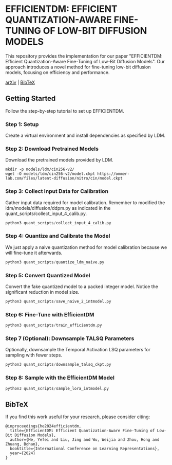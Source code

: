 # EFFICIENTDM: EFFICIENT QUANTIZATION-AWARE FINE-TUNING OF LOW-BIT DIFFUSION MODELS

This repository provides the implementation for our paper "EFFICIENTDM: Efficient Quantization-Aware Fine-Tuning of Low-Bit Diffusion Models". Our approach introduces a novel method for fine-tuning low-bit diffusion models, focusing on efficiency and performance.

[arXiv](https://arxiv.org/abs/2310.03270) | [BibTeX](#bibtex)

## Getting Started

Follow the step-by-step tutorial to set up EFFICIENTDM.

### Step 1: Setup
Create a virtual environment and install dependencies as specified by LDM.

### Step 2: Download Pretrained Models
Download the pretrained models provided by LDM.
```shell
mkdir -p models/ldm/cin256-v2/
wget -O models/ldm/cin256-v2/model.ckpt https://ommer-lab.com/files/latent-diffusion/nitro/cin/model.ckpt
```

### Step 3: Collect Input Data for Calibration
Gather input data required for model calibration. Remember to modified the ldm/models/diffusion/ddpm.py as indicated in the quant_scripts/collect_input_4_calib.py.
```python
python3 quant_scripts/collect_input_4_calib.py
```
### Step 4: Quantize and Calibrate the Model
We just apply a naive quantization method for model calibration because we will fine-tune it afterwards.
```python
python3 quant_scripts/quantize_ldm_naive.py
```
### Step 5: Convert Quantized Model
Convert the fake quantized model to a packed integer model. Notice the significant reduction in model size.
```python
python3 quant_scripts/save_naive_2_intmodel.py
```

### Step 6: Fine-Tune with EfficientDM
```python
python3 quant_scripts/train_efficientdm.py

```

### Step 7 (Optional): Downsample TALSQ Parameters
Optionally, downsample the Temporal Activation LSQ parameters for sampling with fewer steps.
```python
python3 quant_scripts/downsample_talsq_ckpt.py

```

### Step 8: Sample with the EfficientDM Model
```python
python3 quant_scripts/sample_lora_intmodel.py

```

## BibTeX
If you find this work useful for your research, please consider citing:
```
@inproceedings{he2024efficientdm,
  title={EfficientDM: Efficient Quantization-Aware Fine-Tuning of Low-Bit Diffusion Models},
  author={He, Yefei and Liu, Jing and Wu, Weijia and Zhou, Hong and Zhuang, Bohan},
  booktitle={International Conference on Learning Representations},
  year={2024}
}
```